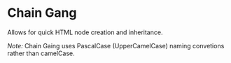 # Chain Gang
Allows for quick HTML node creation and inheritance.

*Note:* Chain Gaing uses PascalCase (UpperCamelCase) naming convetions rather than camelCase.

